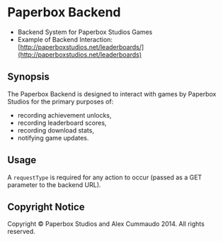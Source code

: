 # Paperbox Backend
- Backend System for Paperbox Studios Games
- Example of Backend Interaction: [http://paperboxstudios.net/leaderboards/](http://paperboxstudios.net/leaderboards)

## Synopsis

The Paperbox Backend is designed to interact with games by Paperbox Studios for the primary purposes of:

- recording achievement unlocks,
- recording leaderboard scores,
- recording download stats,
- notifying game updates.

## Usage

A `requestType` is required for any action to occur (passed as a GET parameter to the backend URL).

## Copyright Notice

Copyright &copy; Paperbox Studios and Alex Cummaudo 2014. All rights reserved.